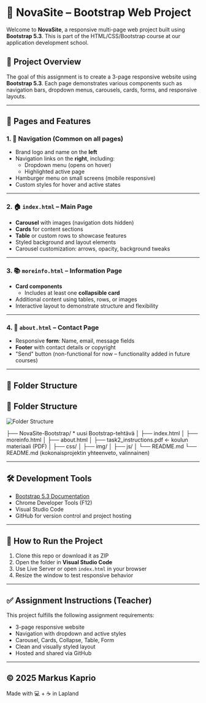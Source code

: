 # 🌟 NovaSite – Bootstrap Web Project

Welcome to **NovaSite**, a responsive multi-page web project built using **Bootstrap 5.3**. This is part of the HTML/CSS/Bootstrap course at our application development school.

## 🎯 Project Overview

The goal of this assignment is to create a 3-page responsive website using **Bootstrap 5.3**. Each page demonstrates various components such as navigation bars, dropdown menus, carousels, cards, forms, and responsive layouts.

---

## 📄 Pages and Features

### 1. 🧭 Navigation (Common on all pages)
- Brand logo and name on the **left**
- Navigation links on the **right**, including:
  - Dropdown menu (opens on hover)
  - Highlighted active page
- Hamburger menu on small screens (mobile responsive)
- Custom styles for hover and active states

---

### 2. 🏠 `index.html` – Main Page
- **Carousel** with images (navigation dots hidden)
- **Cards** for content sections
- **Table** or custom rows to showcase features
- Styled background and layout elements
- Carousel customization: arrows, opacity, background tweaks

---

### 3. 📚 `moreinfo.html` – Information Page
- **Card components**
  - Includes at least one **collapsible card**
- Additional content using tables, rows, or images
- Interactive layout to demonstrate structure and flexibility

---

### 4. 📨 `about.html` – Contact Page
- Responsive **form**: Name, email, message fields
- **Footer** with contact details or copyright
- "Send" button (non-functional for now – functionality added in future courses)

---

## 🧱 Folder Structure
## 📂 Folder Structure

![Folder Structure](img/Structure.png)



├── NovaSite-Bootstrap/   * uusi Bootstrap-tehtävä
│   ├── index.html
│   ├── moreinfo.html
│   ├── about.html
│   ├── task2_instructions.pdf   ← koulun materiaali (PDF)
│   ├── css/
│   ├── img/
│   ├── js/
│   └── README.md
└── README.md (kokonaisprojektin yhteenveto, valinnainen)

---

## 🛠 Development Tools

- [Bootstrap 5.3 Documentation](https://getbootstrap.com/docs/5.3/getting-started/introduction/)
- Chrome Developer Tools (F12)
- Visual Studio Code
- GitHub for version control and project hosting

---

## 🚀 How to Run the Project

1. Clone this repo or download it as ZIP  
2. Open the folder in **Visual Studio Code**
3. Use Live Server or open `index.html` in your browser
4. Resize the window to test responsive behavior

---

## ✅ Assignment Instructions (Teacher)

This project fulfills the following assignment requirements:
- 3-page responsive website
- Navigation with dropdown and active styles
- Carousel, Cards, Collapse, Table, Form
- Clean and visually styled layout
- Hosted and shared via GitHub

---

## © 2025 Markus Kaprio  
Made with 💻 + ☕ in Lapland  
